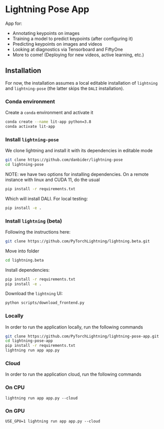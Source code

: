 # Lightning Pose App

App for:
* Annotating keypoints on images
* Training a model to predict keypoints (after configuring it)
* Predicting keypoints on images and videos
* Looking at diagnostics via Tensorboard and FiftyOne
* More to come! (Deploying for new videos, active learning, etc.)

## Installation
For now, the installation assumes a local editable installation of `lightning` and `lightning-pose` (the latter skips the `DALI` installation).
### Conda environment
Create a `conda` environment and activate it
```bash
conda create --name lit-app python=3.8
conda activate lit-app
```

### Install `lightning-pose`
We clone lightning and install it with its dependencies in editable mode
```bash
git clone https://github.com/danbider/lightning-pose
cd lightning-pose
```
NOTE: we have two options for installing dependencies. On a remote instance with linux and CUDA 11, do the usual 
```bash
pip install -r requirements.txt
```
Which will install DALI. For local testing:
```bash
pip install -e .
```

### Install `lightning` (beta)
Following the instructions here:

```bash
git clone https://github.com/PyTorchLightning/lightning.beta.git
```
Move into folder
```bash
cd lightning.beta
```
Install dependencies:
```bash
pip install -r requirements.txt
pip install -e .
```

Download the `lightning` UI:
```bash
python scripts/download_frontend.py
```

### Locally

In order to run the application locally, run the following commands

```bash
git clone https://github.com/PyTorchLightning/lightning-pose-app.git
cd lightning-pose-app
pip install -r requirements.txt
lightning run app app.py
```

### Cloud

In order to run the application cloud, run the following commands

### On CPU

```
lightning run app app.py --cloud
```

### On GPU

```
USE_GPU=1 lightning run app app.py --cloud
```
